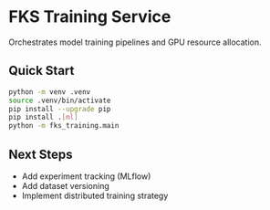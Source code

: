 # FKS Training Service

Orchestrates model training pipelines and GPU resource allocation.

## Quick Start

```bash
python -m venv .venv
source .venv/bin/activate
pip install --upgrade pip
pip install .[ml]
python -m fks_training.main
```

## Next Steps

- Add experiment tracking (MLflow)
- Add dataset versioning
- Implement distributed training strategy
